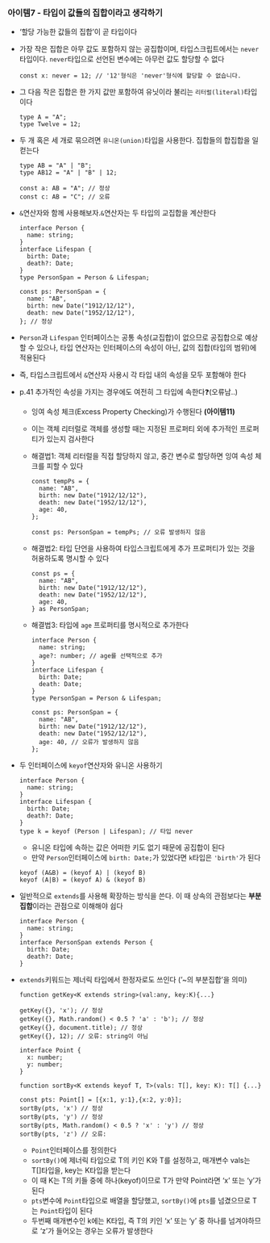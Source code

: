 ### 아이템7 - 타입이 값들의 집합이라고 생각하기

- ‘할당 가능한 값들의 집합’이 곧 타입이다
- 가장 작은 집합은 아무 값도 포함하지 않는 공집합이며, 타입스크립트에서는 `never`타입이다. `never`타입으로 선언된 변수에는 아무런 값도 할당할 수 없다
  ```tsx
  const x: never = 12; // '12'형식은 'never'형식에 할당할 수 없습니다.
  ```
- 그 다음 작은 집합은 한 가지 값만 포함하여 유닛이라 불리는 `리터럴(literal)`타입이다
  ```tsx
  type A = "A";
  type Twelve = 12;
  ```
- 두 개 혹은 세 개로 묶으려면 `유니온(union)`타입을 사용한다. 집합들의 합집합을 일컫는다

  ```tsx
  type AB = "A" | "B";
  type AB12 = "A" | "B" | 12;

  const a: AB = "A"; // 정상
  const c: AB = "C"; // 오류
  ```

- `&`연산자와 함께 사용해보자.`&`연산자는 두 타입의 교집합을 계산한다

  ```tsx
  interface Person {
    name: string;
  }
  interface Lifespan {
    birth: Date;
    death?: Date;
  }
  type PersonSpan = Person & Lifespan;

  const ps: PersonSpan = {
    name: "AB",
    birth: new Date("1912/12/12"),
    death: new Date("1952/12/12"),
  }; // 정상
  ```

- `Person`과 `Lifespan` 인터페이스는 공통 속성(교집합)이 없으므로 공집합으로 예상할 수 있으나, 타입 연산자는 인터페이스의 속성이 아닌, 값의 집합(타입의 범위)에 적용된다
- 즉, 타입스크립트에서 `&`연산자 사용시 각 타입 내의 속성을 모두 포함해야 한다
- p.41 추가적인 속성을 가지는 경우에도 여전히 그 타입에 속한다❓(오류남..)

  - 잉여 속성 체크(Excess Property Checking)가 수행된다 **(아이템11)**
  - 이는 객체 리터럴로 객체를 생성할 때는 지정된 프로퍼티 외에 추가적인 프로퍼티가 있는지 검사한다
  - 해결법1: 객체 리터럴을 직접 할당하지 않고, 중간 변수로 할당하면 잉여 속성 체크를 피할 수 있다

    ```tsx
    const tempPs = {
      name: "AB",
      birth: new Date("1912/12/12"),
      death: new Date("1952/12/12"),
      age: 40,
    };

    const ps: PersonSpan = tempPs; // 오류 발생하지 않음
    ```

  - 해결법2: 타입 단언을 사용하여 타입스크립트에게 추가 프로퍼티가 있는 것을 허용하도록 명시할 수 있다
    ```tsx
    const ps = {
      name: "AB",
      birth: new Date("1912/12/12"),
      death: new Date("1952/12/12"),
      age: 40,
    } as PersonSpan;
    ```
  - 해결법3: 타입에 `age` 프로퍼티를 명시적으로 추가한다

    ```tsx
    interface Person {
      name: string;
      age?: number; // age를 선택적으로 추가
    }
    interface Lifespan {
      birth: Date;
      death: Date;
    }
    type PersonSpan = Person & Lifespan;

    const ps: PersonSpan = {
      name: "AB",
      birth: new Date("1912/12/12"),
      death: new Date("1952/12/12"),
      age: 40, // 오류가 발생하지 않음
    };
    ```

- 두 인터페이스에 `keyof`연산자와 유니온 사용하기
  ```tsx
  interface Person {
    name: string;
  }
  interface Lifespan {
    birth: Date;
    death?: Date;
  }
  type k = keyof (Person | Lifespan); // 타입 never
  ```
  - 유니온 타입에 속하는 값은 어떠한 키도 없기 때문에 공집합이 된다
  - 만약 `Person`인터페이스에 `birth: Date;`가 있었다면 `k`타입은 `'birth'`가 된다
  ```tsx
  keyof (A&B) = (keyof A) | (keyof B)
  keyof (A|B) = (keyof A) & (keyof B)
  ```
- 일반적으로 `extends`를 사용해 확장하는 방식을 쓴다. 이 때 상속의 관점보다는 **부분 집합**이라는 관점으로 이해해야 쉽다
  ```tsx
  interface Person {
    name: string;
  }
  interface PersonSpan extends Person {
    birth: Date;
    death?: Date;
  }
  ```
- `extends`키워드는 제너릭 타입에서 한정자로도 쓰인다 (’~의 부분집합’을 의미)

  ```tsx
  function getKey<K extends string>(val:any, key:K){...}

  getKey({}, 'x'); // 정상
  getKey({}, Math.random() < 0.5 ? 'a' : 'b'); // 정상
  getKey({}, document.title); // 정상
  getKey({}, 12); // 오류: string이 아님
  ```

  ```tsx
  interface Point {
  	x: number;
  	y: number;
  }

  function sortBy<K extends keyof T, T>(vals: T[], key: K): T[] {...}

  const pts: Point[] = [{x:1, y:1},{x:2, y:0}];
  sortBy(pts, 'x') // 정상
  sortBy(pts, 'y') // 정상
  sortBy(pts, Math.random() < 0.5 ? 'x' : 'y') // 정상
  sortBy(pts, 'z') // 오류:
  ```

  - `Point`인터페이스를 정의한다
  - `sortBy()`에 제너릭 타입으로 T의 키인 K와 T를 설정하고, 매개변수 vals는 T[]타입을, key는 K타입을 받는다
  - 이 때 K는 T의 키들 중에 하나(keyof)이므로 T가 만약 Point라면 ‘x’ 또는 ‘y’가 된다
  - `pts`변수에 `Point`타입으로 배열을 할당했고, `sortBy()`에 `pts`를 넘겼으므로 T는 `Point`타입이 된다
  - 두번째 매개변수인 k에는 K타입, 즉 T의 키인 ‘x’ 또는 ‘y’ 중 하나를 넘겨야하므로 ‘z’가 들어오는 경우는 오류가 발생한다
